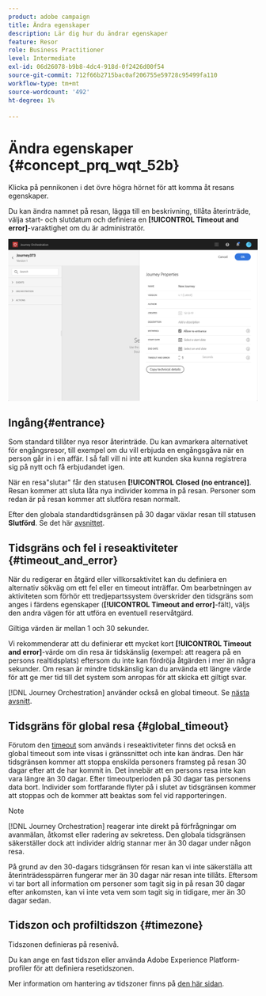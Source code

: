 ```yaml
---
product: adobe campaign
title: Ändra egenskaper
description: Lär dig hur du ändrar egenskaper
feature: Resor
role: Business Practitioner
level: Intermediate
exl-id: 06d26078-b9b8-4dc4-918d-0f2426d00f54
source-git-commit: 712f66b2715bac0af206755e59728c95499fa110
workflow-type: tm+mt
source-wordcount: '492'
ht-degree: 1%

---
```


# Ändra egenskaper {#concept_prq_wqt_52b}

Klicka på pennikonen i det övre högra hörnet för att komma åt resans egenskaper.

Du kan ändra namnet på resan, lägga till en beskrivning, tillåta återinträde, välja start- och slutdatum och definiera en **[!UICONTROL Timeout and error]**-varaktighet om du är administratör.

![](../assets/journey32.png)

## Ingång{#entrance}

Som standard tillåter nya resor återinträde. Du kan avmarkera alternativet för engångsresor, till exempel om du vill erbjuda en engångsgåva när en person går in i en affär. I så fall vill ni inte att kunden ska kunna registrera sig på nytt och få erbjudandet igen.

När en resa&quot;slutar&quot; får den statusen **[!UICONTROL Closed (no entrance)]**. Resan kommer att sluta låta nya individer komma in på resan. Personer som redan är på resan kommer att slutföra resan normalt.

Efter den globala standardtidsgränsen på 30 dagar växlar resan till statusen **Slutförd**. Se det här [avsnittet](#global_timeout).

## Tidsgräns och fel i reseaktiviteter {#timeout_and_error}

När du redigerar en åtgärd eller villkorsaktivitet kan du definiera en alternativ sökväg om ett fel eller en timeout inträffar. Om bearbetningen av aktiviteten som förhör ett tredjepartssystem överskrider den tidsgräns som anges i färdens egenskaper (**[!UICONTROL Timeout and  error]**-fält), väljs den andra vägen för att utföra en eventuell reservåtgärd.

Giltiga värden är mellan 1 och 30 sekunder.

Vi rekommenderar att du definierar ett mycket kort **[!UICONTROL Timeout and error]**-värde om din resa är tidskänslig (exempel: att reagera på en persons realtidsplats) eftersom du inte kan fördröja åtgärden i mer än några sekunder. Om resan är mindre tidskänslig kan du använda ett längre värde för att ge mer tid till det system som anropas för att skicka ett giltigt svar.

[!DNL Journey Orchestration] använder också en global timeout. Se [nästa avsnitt](#global_timeout).

## Tidsgräns för global resa {#global_timeout}

Förutom den [timeout](#timeout_and_error) som används i reseaktiviteter finns det också en global timeout som inte visas i gränssnittet och inte kan ändras. Den här tidsgränsen kommer att stoppa enskilda personers framsteg på resan 30 dagar efter att de har kommit in. Det innebär att en persons resa inte kan vara längre än 30 dagar. Efter timeoutperioden på 30 dagar tas personens data bort. Individer som fortfarande flyter på i slutet av tidsgränsen kommer att stoppas och de kommer att beaktas som fel vid rapporteringen.

>[!NOTE]
>
>[!DNL Journey Orchestration] reagerar inte direkt på förfrågningar om avanmälan, åtkomst eller radering av sekretess. Den globala tidsgränsen säkerställer dock att individer aldrig stannar mer än 30 dagar under någon resa.

På grund av den 30-dagars tidsgränsen för resan kan vi inte säkerställa att återinträdesspärren fungerar mer än 30 dagar när resan inte tillåts. Eftersom vi tar bort all information om personer som tagit sig in på resan 30 dagar efter ankomsten, kan vi inte veta vem som tagit sig in tidigare, mer än 30 dagar sedan.

## Tidszon och profiltidszon {#timezone}

Tidszonen definieras på resenivå.

Du kan ange en fast tidszon eller använda Adobe Experience Platform-profiler för att definiera resetidszonen.

Mer information om hantering av tidszoner finns på [den här sidan](../building-journeys/timezone-management.md).
